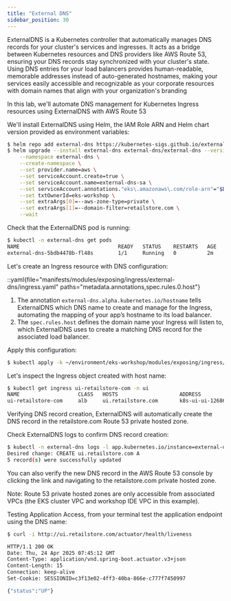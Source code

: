 ```yaml
---
title: "External DNS"
sidebar_position: 30
---
```


ExternalDNS is a Kubernetes controller that automatically manages DNS records for your cluster's services and ingresses. It acts as a bridge between Kubernetes resources and DNS providers like AWS Route 53, ensuring your DNS records stay synchronized with your cluster's state. Using DNS entries for your load balancers provides human-readable, memorable addresses instead of auto-generated hostnames, making your services easily accessible and recognizable as your corporate resources with domain names that align with your organization's branding

In this lab, we'll automate DNS management for Kubernetes Ingress resources using ExternalDNS with AWS Route 53

We'll install ExternalDNS using Helm, the IAM Role ARN and Helm chart version provided as environment variables:

```bash
$ helm repo add external-dns https://kubernetes-sigs.github.io/external-dns/
$ helm upgrade --install external-dns external-dns/external-dns --version "${DNS_CHART_VERSION}" \
    --namespace external-dns \
    --create-namespace \
    --set provider.name=aws \
    --set serviceAccount.create=true \
    --set serviceAccount.name=external-dns-sa \
    --set serviceAccount.annotations."eks\.amazonaws\.com/role-arn"="$DNS_ROLE_ARN" \
    --set txtOwnerId=eks-workshop \
    --set extraArgs[0]=--aws-zone-type=private \
    --set extraArgs[1]=--domain-filter=retailstore.com \
    --wait
```

Check that the ExternalDNS pod is running:

```bash
$ kubectl -n external-dns get pods
NAME                                READY   STATUS    RESTARTS   AGE
external-dns-5bdb4478b-fl48s        1/1     Running   0          2m
```

Let's create an Ingress resource with DNS configuration:


::yaml{file="manifests/modules/exposing/ingress/external-dns/ingress.yaml" paths="metadata.annotations,spec.rules.0.host"}

1. The annotation `external-dns.alpha.kubernetes.io/hostname` tells ExternalDNS which DNS name to create and manage for the Ingress, automating the mapping of your app’s hostname to its load balancer.
2. The `spec.rules.host` defines the domain name your Ingress will listen to, which ExternalDNS uses to create a matching DNS record for the associated load balancer.

Apply this configuration:

```bash
$ kubectl apply -k ~/environment/eks-workshop/modules/exposing/ingress/external-dns
```

Let's inspect the Ingress object created with host name:

```bash
$ kubectl get ingress ui-retailstore-com -n ui
NAME                   CLASS   HOSTS                    ADDRESS                                            PORTS   AGE
ui-retailstore-com     alb     ui.retailstore.com       k8s-ui-ui-1268651632.us-west-2.elb.amazonaws.com   80      15s
```

Verifying DNS record creation, ExternalDNS will automatically create the DNS record in the retailstore.com Route 53 private hosted zone.

Check ExternalDNS logs to confirm DNS record creation:

```bash
$ kubectl -n external-dns logs -l app.kubernetes.io/instance=external-dns
Desired change: CREATE ui.retailstore.com A
5 record(s) were successfully updated
```

You can also verify the new DNS record in the AWS Route 53 console by clicking the link and navigating to the retailstore.com private hosted zone.

<ConsoleButton url="https://us-east-1.console.aws.amazon.com/route53/v2/hostedzones" service="route53" label="Open Route53 console"/>

Note: Route 53 private hosted zones are only accessible from associated VPCs (the EKS cluster VPC and workshop IDE VPC in this example).

Testing Application Access, from your terminal test the application endpoint using the DNS name:

```bash
$ curl -i http://ui.retailstore.com/actuator/health/liveness

HTTP/1.1 200 OK
Date: Thu, 24 Apr 2025 07:45:12 GMT
Content-Type: application/vnd.spring-boot.actuator.v3+json
Content-Length: 15
Connection: keep-alive
Set-Cookie: SESSIONID=c3f13e02-4ff3-40ba-866e-c777f7450997

{"status":"UP"}
```
